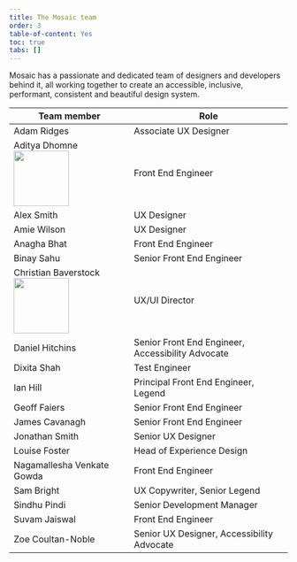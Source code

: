 ```yaml
---
title: The Mosaic team
order: 3
table-of-content: Yes
toc: true
tabs: []
---
```

Mosaic has a passionate and dedicated team of designers and developers behind it, all working together to create an accessible, inclusive, performant, consistent and beautiful design system.

| Team member | Role                 |
| ----------- | -------------------- |
| Adam Ridges | Associate UX Designer |
| Aditya Dhomne <img src="/assets/img/aditya.png" width="100px"/> | Front End Engineer |
| Alex Smith | UX Designer |
| Amie Wilson | UX Designer |
| Anagha Bhat | Front End Engineer |
| Binay Sahu | Senior Front End Engineer |
| Christian Baverstock <img src="/assets/img/me.jpg" width="100px"/> | UX/UI Director |
| Daniel Hitchins | Senior Front End Engineer, Accessibility Advocate |
| Dixita Shah | Test Engineer |
| Ian Hill | Principal Front End Engineer, Legend |
| Geoff Faiers | Senior Front End Engineer |
| James Cavanagh | Senior Front End Engineer |
| Jonathan Smith | Senior UX Designer |
| Louise Foster | Head of Experience Design |
| Nagamallesha Venkate Gowda | Front End Engineer |
| Sam Bright | UX Copywriter, Senior Legend |
| Sindhu Pindi | Senior Development Manager |
| Suvam Jaiswal | Front End Engineer |
| Zoe Coultan-Noble | Senior UX Designer, Accessibility Advocate |
